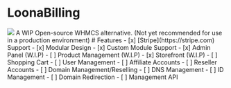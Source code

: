 # LoonaBilling
<img src="https://img.shields.io/discord/887501133902385202?logo=discord&style=social">
A WIP Open-source WHMCS alternative.
(Not yet recommended for use in a production environment)
# Features
- [x] [Stripe](https://stripe.com) Support
- [x] Modular Design
  - [x] Custom Module Support
- [x] Admin Panel (W.I.P)
- [ ] Product Management (W.I.P)
- [x] Storefront (W.I.P)
- [ ] Shopping Cart
- [ ] User Management
  - [ ] Affiliate Accounts
  - [ ] Reseller Accounts
- [ ] Domain Management/Reselling
  - [ ] DNS Management
  - [ ] ID Management
  - [ ] Domain Redirection
- [ ] Management API
